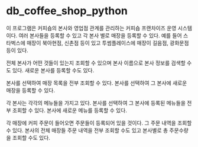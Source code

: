# db_coffee_shop_python
이 프로그램은 커피숍의 본사와 영업점 관계를 관리하는 커피숍 프랜차이즈 운영 시스템이다. 여러 본사들을 등록할 수 있고 각 본사 별로 매장을 등록할 수 있다. 예를 들어 스타벅스에 매장이 북아현점, 신촌점 등이 있고 투썸플레이스에 매장이 길음점, 광화문점 등이 있다.

전체 본사가 어떤 것들이 있는지 조회할 수 있으며 본사 이름으로 본사 정보를 검색할 수도 있다. 새로운 본사를 등록할 수도 있다.

본사를 선택하여 매장 목록을 전부 조회할 수 있다. 본사를 선택하여 그 본사에 새로운 매장을 등록할 수 있다.

각 본사는 각각의 메뉴들을 가지고 있다. 본사를 선택하여 그 본사에 등록된 메뉴들을 전부 조회할 수 있다. 본사에 새로운 메뉴를 등록할 수 있다.

각 매장에 커피 주문이 들어오면 주문들이 등록되어 있을 것이다. 그 주문 내역을 조회할 수 있다. 본사의 전체 매장들 주문 내역을 전부 조회할 수도 있고 본사별로 총 주문수량을 조회할 수도 있다.
